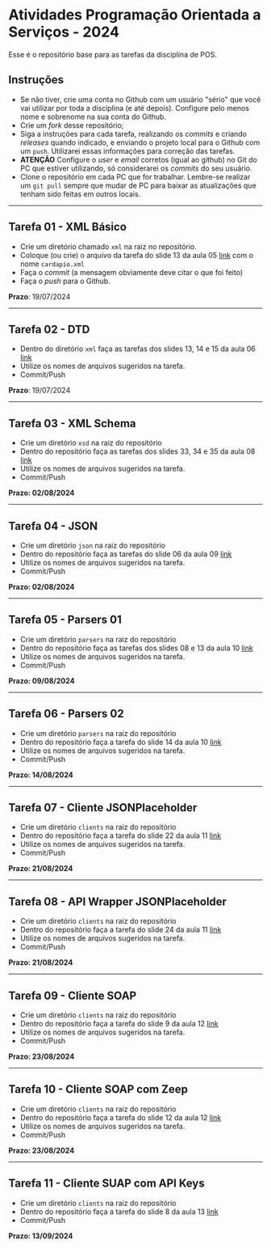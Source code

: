 # Atividades Programação Orientada a Serviços - 2024

Esse é o repositório base para as tarefas da disciplina de POS.

## Instruções

- Se não tiver, crie uma conta no Github com um usuário "sério" que você vai utilizar por toda a disciplina (e até depois). Configure pelo menos nome e sobrenome na sua conta do Github.
- Crie um *fork* desse repositório;
- Siga a instruções para cada tarefa, realizando os *commits* e criando *releases* quando indicado, e enviando o projeto local para o Github com um `push`. Utilizarei essas informações para correção das tarefas.
- **ATENÇÃO** Configure o *user* e *email* corretos (igual ao github) no Git do PC que estiver utilizando, só considerarei os *commits* do seu usuário.
- Clone o repositório em cada PC que for trabalhar. Lembre-se realizar um `git pull` sempre que mudar de PC para baixar as atualizações que tenham sido feitas em outros locais.

---
## Tarefa 01 - XML Básico
- Crie um diretório chamado `xml` na raiz no repositório.
- Coloque (ou crie) o arquivo da tarefa do slide 13 da aula 05 [link](https://dvcirilo.github.io/pos-ifrn/build/aula05.html#13) com o nome `cardapio.xml`
- Faça o *commit* (a mensagem obviamente deve citar o que foi feito)
- Faça o *push* para o Github.

**Prazo**: 19/07/2024

---
## Tarefa 02 - DTD
- Dentro do diretório `xml` faça as tarefas dos slides 13, 14 e 15 da aula 06 [link](https://dvcirilo.github.io/pos-ifrn/build/aula06.html#13)
- Utilize os nomes de arquivos sugeridos na tarefa.
- Commit/Push 

**Prazo**: 19/07/2024

---
## Tarefa 03 - XML Schema
- Crie um diretório `xsd` na raiz do repositório
- Dentro do repositório faça as tarefas dos slides 33, 34 e 35 da aula 08 [link](https://dvcirilo.github.io/pos-ifrn/build/aula08.html#33)
- Utilize os nomes de arquivos sugeridos na tarefa.
- Commit/Push

**Prazo: 02/08/2024**

---
## Tarefa 04 - JSON
- Crie um diretório `json` na raiz do repositório
- Dentro do repositório faça as tarefas do slide 06 da aula 09 [link](https://dvcirilo.github.io/pos-ifrn/build/aula09.html#6)
- Utilize os nomes de arquivos sugeridos na tarefa.
- Commit/Push

**Prazo: 02/08/2024**

---
## Tarefa 05 - Parsers 01
- Crie um diretório `parsers` na raiz do repositório
- Dentro do repositório faça as tarefas dos slides 08 e 13 da aula 10 [link](https://dvcirilo.github.io/pos-ifrn/build/aula10.html#8)
- Utilize os nomes de arquivos sugeridos na tarefa.
- Commit/Push

**Prazo: 09/08/2024**

---
## Tarefa 06 - Parsers 02
- Crie um diretório `parsers` na raiz do repositório
- Dentro do repositório faça a tarefa do slide 14 da aula 10 [link](https://dvcirilo.github.io/pos-ifrn/build/aula10.html#14)
- Utilize os nomes de arquivos sugeridos na tarefa.
- Commit/Push

**Prazo: 14/08/2024**

---
## Tarefa 07 - Cliente JSONPlaceholder
- Crie um diretório `clients` na raiz do repositório
- Dentro do repositório faça a tarefa do slide 22 da aula 11 [link](https://dvcirilo.github.io/pos-ifrn/build/aula11.html#22)
- Utilize os nomes de arquivos sugeridos na tarefa.
- Commit/Push

**Prazo: 21/08/2024**

---
## Tarefa 08 - API Wrapper JSONPlaceholder
- Crie um diretório `clients` na raiz do repositório
- Dentro do repositório faça a tarefa do slide 24 da aula 11 [link](https://dvcirilo.github.io/pos-ifrn/build/aula11.html#24)
- Utilize os nomes de arquivos sugeridos na tarefa.
- Commit/Push

**Prazo: 21/08/2024**

---
## Tarefa 09 - Cliente SOAP
- Crie um diretório `clients` na raiz do repositório
- Dentro do repositório faça a tarefa do slide 9 da aula 12 [link](https://dvcirilo.github.io/pos-ifrn/build/aula12.html#9)
- Utilize os nomes de arquivos sugeridos na tarefa.
- Commit/Push

**Prazo: 23/08/2024**

---
## Tarefa 10 - Cliente SOAP com Zeep
- Crie um diretório `clients` na raiz do repositório
- Dentro do repositório faça a tarefa do slide 12 da aula 12 [link](https://dvcirilo.github.io/pos-ifrn/build/aula12.html#12)
- Utilize os nomes de arquivos sugeridos na tarefa.
- Commit/Push

**Prazo: 23/08/2024**

---
## Tarefa 11 - Cliente SUAP com API Keys
- Crie um diretório `clients` na raiz do repositório
- Dentro do repositório faça a tarefa do slide 8 da aula 13 [link](https://dvcirilo.github.io/pos-ifrn/build/aula13.html#8)
- Commit/Push

**Prazo: 13/09/2024**
